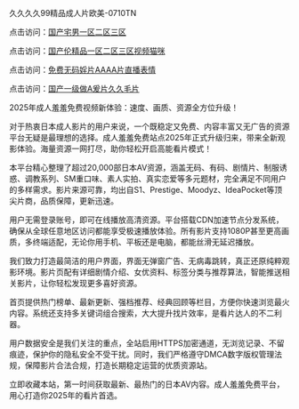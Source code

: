 久久久久99精品成人片欧美-0710TN 

点击访问：<a href="https://heiliaowt0d7p.pages.dev">国产宅男一区二区三区</a>

点击访问：<a href="https://heiliaoga6s9v.pages.dev">国产伦精品一区二区三区视频猫咪</a>

点击访问：<a href="https://heiliaoll4qsx.pages.dev">免费无码婬片AAAA片直播表情</a>

点击访问：<a href="https://heiliao2dmwwy.pages.dev">国产一级做A爰片久久毛片</a>   

2025年成人羞羞免费视频新体验：速度、画质、资源全方位升级！

对于热衷日本成人影片的用户来说，一个既稳定又免费、内容丰富又无广告的资源平台无疑是最理想的选择。成人羞羞免费站点2025年正式升级归来，带来全新观影体验。海量资源一网打尽，助你轻松开启高能看片模式！

本平台精心整理了超过20,000部日本AV资源，涵盖无码、有码、剧情片、制服诱惑、调教系列、SM重口味、素人实拍、真实恋爱等多元题材，完全满足不同用户的多样需求。影片来源可靠，均出自S1、Prestige、Moodyz、IdeaPocket等顶尖片商，品质保障，更新迅速。

用户无需登录账号，即可在线播放高清资源。平台搭载CDN加速节点分发系统，确保从全球任意地区访问都能享受极速播放体验。所有影片支持1080P甚至更高画质，多终端适配，无论你用手机、平板还是电脑，都能丝滑无延迟播放。

我们致力打造最简洁的用户界面，界面无弹窗广告、无病毒跳转，真正还原纯粹观影环境。影片页配有详细剧情介绍、女优资料、标签分类与推荐算法，智能推送相关影片，让你轻松发现更多喜好资源。

首页提供热门榜单、最新更新、强档推荐、经典回顾等栏目，方便你快速浏览最火内容。系统还支持多关键词组合搜索，大大提升找片效率，是看片达人的不二利器。

用户数据安全是我们关注的重点，全站启用HTTPS加密通道，无浏览记录、不留痕迹，保护你的隐私安全不受干扰。同时，我们严格遵守DMCA数字版权管理法规，保障影片合法合规，打造长期稳定运营的优质资源站。

立即收藏本站，第一时间获取最新、最热门的日本AV内容。成人羞羞免费平台，用心打造你2025年的看片首选。

<span style="display:none;">[Canonical link]  ( ）</span> 
